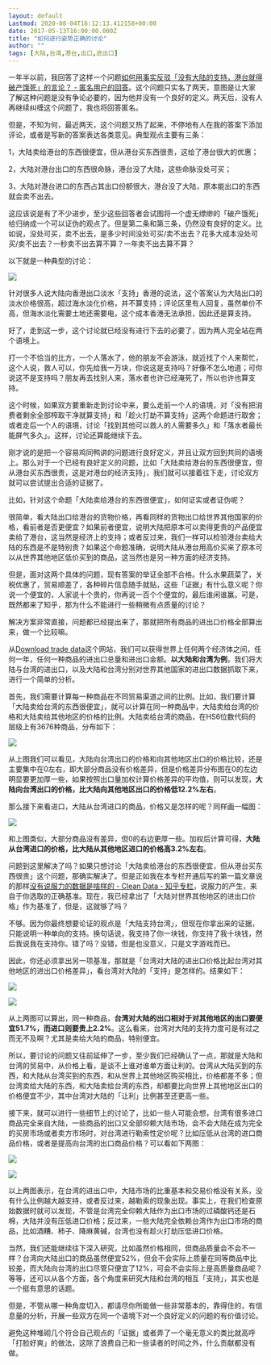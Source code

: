 ```yaml
---
layout: default
Lastmod: 2020-08-04T16:12:13.412158+00:00
date: 2017-05-13T16:00:00.000Z
title: "如何进行姿势正确的讨论"
author: ""
tags: [大陆,台湾,港台,出口,进出口]
---
```


一年半以前，我回答了这样一个问题[如何用事实反驳「没有大陆的支持，港台就得破产饿死」的言论？ - 匿名用户的回答](https://www.zhihu.com/question/27878496/answer/38533131)。这个问题只实名了两天，意图是让大家了解这种问题是没有争论必要的，因为他并没有一个良好的定义。两天后，没有人再继续纠缠这个问题了，我也将回答匿名。

但是，不知为何，最近两天，这个问题又热了起来，不停地有人在我的答案下添加评论，或者是写新的答案表达各类意见。典型观点主要有三条：

1，大陆卖给港台的东西很便宜，但从港台买东西很贵，这给了港台很大的优惠；

2，大陆对港台出口的东西很命脉，港台没了大陆，这些命脉没处可买；

3，大陆对港台进口的东西占其出口份额很大，港台没了大陆，原本能出口的东西就会卖不出去。

这应该说是有了不少进步，至少这些回答者会试图将一个虚无缥缈的「破产饿死」给归纳成一个可以证伪的观点了。但是第二条和第三条，仍然没有良好的定义。比如说，没处可买，卖不出去，是多少时间没处可买/卖不出去？花多大成本没处可买/卖不出去？一秒卖不出去算不算？一年卖不出去算不算？

以下就是一种典型的讨论：

![](https://images.weserv.nl/?url=https%3A//pic3.zhimg.com/8292443c618f467c5bc62aa8215fcbc7_b.png)

针对很多人说大陆向香港出口淡水「支持」香港的说法，这个答案认为大陆出口的淡水价格很高，超过海水淡化价格，并不算支持；评论区里有人回复，虽然单价不高，但海水淡化需要土地还需要电，这个成本香港无法承担，因此还是算支持。

好了，走到这一步，这个讨论就已经没有进行下去的必要了，因为两人完全站在两个语境上。

打一个不恰当的比方，一个人落水了，他的朋友不会游泳，就近找了个人来帮忙，这个人说，救人可以，你先给我一万块，你说这是支持吗？好像不怎么地道；可你说这不是支持吗？朋友再去找别人来，落水者也许已经淹死了，所以也许也算支持。

这个时候，如果双方要重新走到讨论中来，要么走前一个人的语境，对「没有把消费者剩余全部榨取干净就算支持」和「趁火打劫不算支持」这两个命题进行取舍；或者走后一个人的语境，讨论「找到其他可以救人的人需要多久」和「落水者最长能屏气多久」。这样，讨论还算能继续下去。

刚才说的是把一个容易鸡同鸭讲的问题进行良好定义，并且让双方回到共同的语境上。那么对于一个已经有良好定义的问题，比如「大陆卖给港台的东西很便宜，但从港台买东西很贵，这是对港台的经济支持」，我们就可以接着往下走，讨论双方就可以尝试提出合适的证据了。

比如，针对这个命题「大陆卖给港台的东西很便宜」，如何证实或者证伪呢？

很简单，看大陆出口给港台的货物价格，再看同样的货物出口给世界其他国家的价格，看前者是否更便宜？如果前者便宜，说明大陆把原本可以卖得更贵的产品便宜卖给了港台，这当然是经济上的支持；或者反过来，我们一样可以检验港台卖给大陆的东西是不是特别贵？如果这个命题准确，说明大陆从港台用高价买来了原本可以从世界其他地区低价买到的商品，这当然也是另一种方面的经济支持。

但是，面对这两个具体的问题，现有答案的举证全部不合格。什么水果蔬菜了，关税优惠了，贸易顺差了，各种碎片信息随手就贴，这些「证据」有什么意义呢？你说一个便宜的，人家说十个贵的，你再说一百个个便宜的，最后谁闲谁赢。可是，既然都来了知乎，那为什么不能进行一些稍微有点质量的讨论？

解决方案非常直接，问题都已经提出来了，那就把所有商品的进出口价格全部算出来，做一个比较嘛。

从[Download trade data](https://link.zhihu.com/?target=http%3A//comtrade.un.org/data/)这个网站，我们可以获得世界上任何两个经济体之间，任何一年，任何一种商品的进出口总量和进出口金额。**以大陆和台湾为例**，我们将大陆与台湾的进出口，以及大陆和台湾分别对世界其他国家的进出口数据抓取下来，进行一个简单的分析。

首先，我们需要计算每一种商品在不同贸易渠道之间的比例。比如，我们要计算「大陆卖给台湾的东西很便宜」，就可以计算在同一种商品中，大陆卖给台湾的价格和大陆卖给其他地区的价格的比例。大陆卖给台湾的商品，在HS6位数代码的层级上有3676种商品，分布如下：

![](https://images.weserv.nl/?url=https%3A//pic4.zhimg.com/83851f0fe3344e6384169801cad2ad76_b.png)

从上图我们可以看见，大陆向台湾出口的价格和向其他地区出口的价格比较，还是主要集中在0左右，即大部分商品没有价格差异，但是价格差异分布图在0的左边明显要更加厚一些，如果按照出口量加权计算价格差异的平均值，则可以发现，**大陆向台湾出口的价格，比大陆向其他地区出口的价格低12.2%左右**。

那么接下来看进口，大陆从台湾进口的商品，价格又是怎样的呢？同样画一幅图：

![](https://images.weserv.nl/?url=https%3A//pic1.zhimg.com/66e625b3ce7ca985e82303b8e7deead4_b.png)

和上图类似，大部分商品没有差异，但0的右边更厚一些。加权后计算可得，**大陆从台湾进口的价格，比大陆从其他地区进口的价格高3.2%左右**。

问题到这里解决了吗？如果只想讨论「大陆卖给港台的东西很便宜，但从港台买东西很贵」这个问题，那确实解决了。但是正如我在本专栏开通后写的第一篇文章说的那样[没有说服力的数据是啥样的 - Clean Data - 知乎专栏](http://zhuanlan.zhihu.com/p/19570688)，说服力的产生，来自于你选取的正确基准。现在，我已经拿出了「大陆对世界其他地区的进出口价格」作为基准了，但是，这就够了吗？  

不够。因为你最终想要论证的观点是「大陆支持台湾」，但现在你拿出来的证据，只能说明一种单向的支持。换句话说，我支持了你一块钱，你支持了我十块钱，然后我说我在支持你。错了吗？没错，但是也没意义，只是文字游戏而已。

因此，你还必须拿出另一项基准，那就是「台湾对大陆的进出口价格比起台湾对其他地区的进出口价格差异」，看台湾对大陆的「支持」是怎样的。结果如下：

![](https://images.weserv.nl/?url=https%3A//picb.zhimg.com/4948fb66bfd60acabea5d98d625d3b93_b.png)

  

![](https://images.weserv.nl/?url=https%3A//pic4.zhimg.com/b115a1d4c4e7deed6f454561f0923553_b.png)

从上两图可以算出，同一种商品，**台湾对大陆的出口相对于对其他地区的出口要便宜51.7%，而进口则要贵上2.2%**。这么看来，台湾对大陆的支持力度可是有过之而无不及啊？尤其是卖给大陆的商品，特别便宜。

所以，要讨论的问题又往前延伸了一步，至少我们已经确认了一点，那就是大陆和台湾的贸易中，从价格上看，是谈不上谁对谁单方面让利的。台湾从大陆买到的东西，和大陆从台湾买到的东西，和从世界上其他地区购买相比，价格都差不多；但台湾卖给大陆的东西，和大陆卖给台湾的东西，却都要比向世界上其他地区出口的价格便宜不少，其中台湾对大陆的「让利」比例甚至还更高一些。

接下来，就可以进行一些细节上的讨论了，比如一些人可能会想，台湾有很多进口商品完全来自大陆，一些商品的出口又全部仰赖大陆市场，会不会大陆在成为完全的买房市场或者卖方市场时，对台湾进行勒索性定价呢？比如压低从台湾的进口商品价格，或者是提高向台湾的出口商品价格？可以看如下两图：

![](https://images.weserv.nl/?url=https%3A//pic1.zhimg.com/fac4fca0edb9ef84eccf277219a9abb9_b.png)

![](https://images.weserv.nl/?url=https%3A//picb.zhimg.com/8209eb7ec41f1660c74743ca71d2112d_b.png)

以上两图表示，在台湾的进出口中，大陆市场的比重基本和交易价格没有关系，没有什么比例越大越支持，或者反过来，越勒索的现象出现。事实上，在我们检查原始数据时就可以发现，不管是台湾完全仰赖大陆作为出口市场的过磷酸钙还是石棉，大陆并没有压低进口价格；反过来，一些大陆完全依赖台湾作为出口市场的商品，比如酒糟、柿子、降麻黄碱，台湾也没有趁火打劫压低进口价格。

当然，我们还能继续往下深入研究，比如虽然价格相同，但商品质量会不会不一样？台湾向大陆出口的商品虽然便宜52%，但会不会实际上质量在同等商品中比较差，而大陆向台湾的出口尽管只便宜了12%，可会不会实际上是高质量商品呢？等等，还可以从各个方面，各个角度来研究大陆和台湾的相互「支持」，其实也是一个挺有意思的话题。

但是，不管从哪一种角度切入，都请尽你所能做一些非常基本的，靠得住的，有信息量的分析，开展一些双方在同一个语境下对一个良好定义的问题的有价值讨论。

避免这种堆砌几个符合自己观点的「证据」或者弄了一个毫无意义的类比就高呼「打脸好爽」的做法，这除了浪费自己和一些读者的时间之外，什么贡献都没有做。

